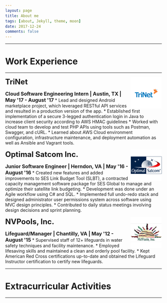 ```yaml
---
layout: page
title: About me
tags: [about, Jekyll, theme, moon]
date: 2017-12-24
comments: false
---
```


----------

# Work Experience

----------

<p>
    <a href="https://www.trinet.com/"><img src="/assets/img/trinet.png" alt="TriNet" style="float:right;width:100px;height:100px;"></a>
    <b><font size="5">TriNet</font></b>
</p>
<b><font size="3">Cloud Software Engineering Intern  |  Austin, TX  |  May '17 - August '17</font></b>
* Lead and designed Android marketplace project, which leveraged RESTful API services and resulted in a production version of the app.
* Established first implementation of a secure 3-legged authentication login in Java to increase client security according to AWS HMAC guidelines
* Worked with cloud team to develop and test PHP APIs using tools such as Postman, Swagger, and cURL.
* Learned about AWS Cloud environment configuration, infrastructure maintenance, and deployment automation as well as Ansible and Vagrant tools.

<br>

<p>
    <a href="https://www.optimalsatcom.com/"><img src="/assets/img/optimal-satcom.png" alt="Optimal Satcom Inc." style="float:right;width:100px;height:100px;"></a>
    <b><font size="5">Optimal Satcom Inc.</font></b>
</p>
<b><font size="3">Junior Software Engineer  |  Herndon, VA  |  May '16 - August '16</font></b>
* Created new features and added improvements to SES Link Budget Tool (SLBT), a contracted capacity management software package for SES Global to manage and optimize their satellite link budgeting.
* Development was done under an Agile workflow using C# and SQL.
* Implemented full undo-redo stack and designed administrator user permissions system across software using MVC design principles.
* Contributed to daily status meetings involving design decisions and sprint planning.

<br>

<p>
    <a href="https://www.nvpools.com/"><img src="/assets/img/nvpools.png" alt="NVPools, Inc." style="float:right;width:100px;height:100px;"></a>
    <b><font size="5">NVPools, Inc.</font></b>
</p>
<b><font size="3">Lifeguard/Manager  |  Chantilly, VA  |  May '12 - August '15</font></b>
* Supervised staff of 12+ lifeguards in water safety techniques and facility maintenance.
* Employed lifesaving skills and maintained a clean and orderly pool facility.
* Kept American Red Cross certifications up-to-date and obtained the Lifeguard Instructor certification to certify new lifeguards.

<br>

----------

# Extracurricular Activities

----------

